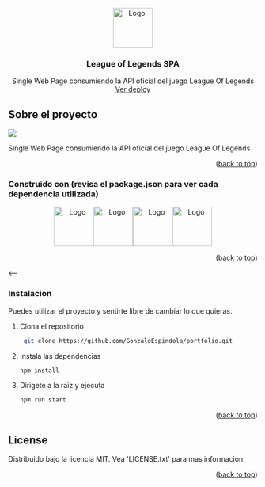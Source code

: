 <!-- PROJECT LOGO -->
<br />
<div align="center">
  <a href="https://github.com/GonzaloEspindola/leagueoflegends_spa">
    <img src="https://i.ibb.co/3MGQXzs/circle-icon-g-icon-google-icon-png-favpng-9sq-Ffc-XAbqt-WNPGyn9-R553u-Es.jpg" alt="Logo" width="80" height="80">
  </a>

  <h3 align="center">League of Legends SPA</h3>

  <p align="center">
    Single Web Page consumiendo la API oficial del juego League Of Legends
    <br />
    <a href="https://gonzaloespindola.github.io/leagueoflegends_spa/">Ver deploy</a>
  </p>
</div>


<!-- ABOUT THE PROJECT -->
## Sobre el proyecto

![](https://2s9e3bif52.execute-api.eu-central-1.amazonaws.com/production/screenshot?url=https://gonzaloespindola.github.io/leagueoflegends_spa/&color=)

Single Web Page consumiendo la API oficial del juego League Of Legends

<p align="right">(<a href="#top">back to top</a>)</p>


### Construido con (revisa el package.json para ver cada dependencia utilizada)

<div align="center">
<img src="https://cdn-icons-png.flaticon.com/512/888/888859.png" alt="Logo" width="80" height="80"><img src="https://cdn-icons-png.flaticon.com/512/888/888847.png" alt="Logo" width="80" height="80"><img src="https://cdn-icons-png.flaticon.com/512/969/969958.png" alt="Logo" width="80" height="80"><img src="https://cdn-icons-png.flaticon.com/512/919/919825.png" alt="Logo" width="80" height="80">
</div>


<p align="right">(<a href="#top">back to top</a>)</p>

<-- 
### Instalacion

Puedes utilizar el proyecto y sentirte libre de cambiar lo que quieras.

1. Clona el repositorio
   ```sh
    git clone https://github.com/GonzaloEspindola/portfolio.git
    ```
2. Instala las dependencias
   ```sh
   npm install
   ```
3. Dirigete a la raiz y ejecuta
   ```sh
   npm run start
   ```

<p align="right">(<a href="#top">back to top</a>)</p>


<!-- ROADMAP 
## Roadmap

- [x] Add Changelog
- [x] Add back to top links
- [ ] Add Additional Templates w/ Examples
- [ ] Add "components" document to easily copy & paste sections of the readme
- [ ] Multi-language Support
    - [ ] Chinese
    - [ ] Spanish

<p align="right">(<a href="#top">back to top</a>)</p>

-->

<!-- CONTRIBUTING 
## Contributing

Contributions are what make the open source community such an amazing place to learn, inspire, and create. Any contributions you make are **greatly appreciated**.

If you have a suggestion that would make this better, please fork the repo and create a pull request. You can also simply open an issue with the tag "enhancement".
Don't forget to give the project a star! Thanks again!

1. Fork the Project
2. Create your Feature Branch (`git checkout -b feature/AmazingFeature`)
3. Commit your Changes (`git commit -m 'Add some AmazingFeature'`)
4. Push to the Branch (`git push origin feature/AmazingFeature`)
5. Open a Pull Request

<p align="right">(<a href="#top">back to top</a>)</p>

-->

<!-- LICENSE -->
## License

Distribuido bajo la licencia MIT. Vea 'LICENSE.txt' para mas informacion.

<p align="right">(<a href="#top">back to top</a>)</p>

